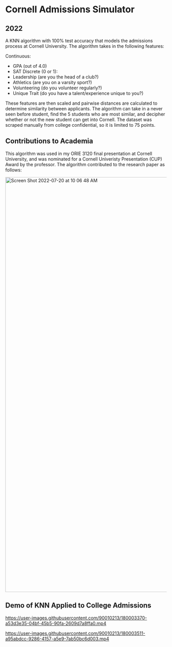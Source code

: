 # Cornell Admissions Simulator

## 2022

A KNN algorithm with 100% test accuracy that models the admissions process at Cornell University. The algorithm takes in the following features:

Continuous:
- GPA (out of 4.0)
- SAT
Discrete (0 or 1):
- Leadership (are you the head of a club?)
- Athletics (are you on a varsity sport?)
- Volunteering (do you volunteer regularly?)
- Unique Trait (do you have a talent/experience unique to you?)

These features are then scaled and pairwise distances are calculated to determine similarity between applicants. The algorithm can take in a never seen before student, find the 5 students who are most similar, and decipher whether or not the new student can get into Cornell. The dataset was scraped manually from college confidential, so it is limited to 75 points.


## Contributions to Academia
This algorithm was used in my ORIE 3120 final presentation at Cornell University, and was nominated for a Cornell Univeristy Presentation (CUP) Award by the professor. The algorithm contributed to the research paper as follows:

<img width="1294" alt="Screen Shot 2022-07-20 at 10 06 48 AM" src="https://user-images.githubusercontent.com/90010213/180002800-bf2705fd-5499-4181-b7a4-3975673bc19f.png">

## Demo of KNN Applied to College Admissions


https://user-images.githubusercontent.com/90010213/180003370-a53d3e35-04bf-45b5-90fa-2609d7a8ffa0.mp4
 

https://user-images.githubusercontent.com/90010213/180003511-a95abdcc-9286-4157-a5e9-7ab50bc6d003.mp4


